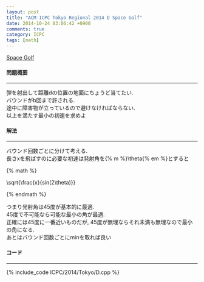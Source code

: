 ```yaml
---
layout: post
title: "ACM-ICPC Tokyo Regional 2014 D Space Golf"
date: 2014-10-24 03:06:42 +0900
comments: true
category: ICPC
tags: [math]
---
```


[Space Golf](http://judge.u-aizu.ac.jp/onlinejudge/cdescription.jsp?cid=ICPCOOC2014&pid=D)

#### 問題概要

****

弾を射出して距離dの位置の地面にちょうど当てたい.  
バウンドがb回まで許される.  
途中に障害物が立っているので避けなければならない.  
以上を満たす最小の初速を求めよ

#### 解法

****

バウンド回数ごとに分けて考える.  
長さxを飛ばすのに必要な初速は発射角を{% m %}\theta{% em %}とすると  

{% math %}

\sqrt{\frac{x}{sin(2\theta)}}

{% endmath %}

つまり発射角は45度が基本的に最適.  
45度で不可能なら可能な最小の角が最適.  
正確には45度に一番近いものだが, 45度が無理ならそれ未満も無理なので最小の角になる.  
あとはバウンド回数ごとにminを取れば良い

#### コード

****

{% include_code ICPC/2014/Tokyo/D.cpp %}

